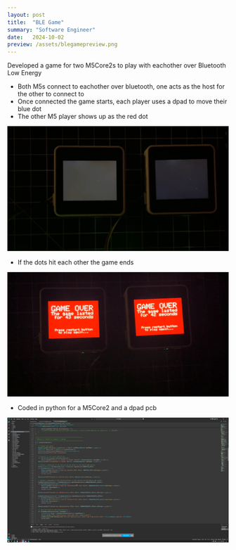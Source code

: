 ```yaml
---
layout: post
title:  "BLE Game"
summary: "Software Engineer"
date:   2024-10-02
preview: /assets/blegamepreview.png
---
```


Developed a game for two M5Core2s to play with eachother over Bluetooth Low Energy

- Both M5s connect to eachother over bluetooth, one acts as the host for the other to connect to
- Once connected the game starts, each player uses a dpad to move their blue dot
- The other M5 player shows up as the red dot

![Picture 1](/assets/blegame_start.png)

- If the dots hit each other the game ends

![Picture 2](/assets/blegame_end.png)

- Coded in python for a M5Core2 and a dpad pcb

![Picture 3](/assets/blegame_code.png)
